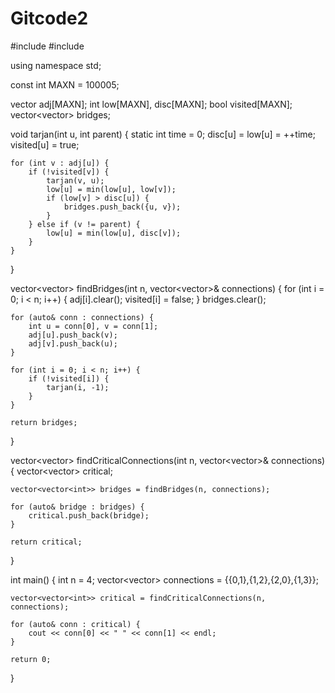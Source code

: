 # Gitcode2
#include <iostream>
#include <vector>

using namespace std;

const int MAXN = 100005;

vector<int> adj[MAXN];
int low[MAXN], disc[MAXN];
bool visited[MAXN];
vector<vector<int>> bridges;

void tarjan(int u, int parent) {
    static int time = 0;
    disc[u] = low[u] = ++time;
    visited[u] = true;

    for (int v : adj[u]) {
        if (!visited[v]) {
            tarjan(v, u);
            low[u] = min(low[u], low[v]);
            if (low[v] > disc[u]) {
                bridges.push_back({u, v});
            }
        } else if (v != parent) {
            low[u] = min(low[u], disc[v]);
        }
    }
}

vector<vector<int>> findBridges(int n, vector<vector<int>>& connections) {
    for (int i = 0; i < n; i++) {
        adj[i].clear();
        visited[i] = false;
    }
    bridges.clear();

    for (auto& conn : connections) {
        int u = conn[0], v = conn[1];
        adj[u].push_back(v);
        adj[v].push_back(u);
    }

    for (int i = 0; i < n; i++) {
        if (!visited[i]) {
            tarjan(i, -1);
        }
    }

    return bridges;
}

vector<vector<int>> findCriticalConnections(int n, vector<vector<int>>& connections) {
    vector<vector<int>> critical;

    vector<vector<int>> bridges = findBridges(n, connections);

    for (auto& bridge : bridges) {
        critical.push_back(bridge);
    }

    return critical;
}

int main() {
    int n = 4;
    vector<vector<int>> connections = {{0,1},{1,2},{2,0},{1,3}};

    vector<vector<int>> critical = findCriticalConnections(n, connections);

    for (auto& conn : critical) {
        cout << conn[0] << " " << conn[1] << endl;
    }

    return 0;
}
